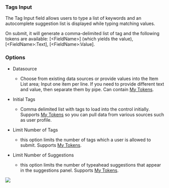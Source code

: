 ### Tags Input

The Tag Input field allows users to type a list of keywords and an autocomplete suggestion list is displayed while typing matching values.

On submit, it will generate a comma-delimited list of tag and the following tokens are available: \[&lt;FieldName&gt;\] \(which yields the value\), \[&lt;FieldName&gt;:Text\], \[&lt;FieldName&gt;:Value\].

### Options

* Datasource
  * Choose from existing data sources or provide values into the Item List area; Input one item per line. If you need to provide different text and value, then separate them by pipe. Can contain [My Tokens](/my-tokens/index.html).
* Initial Tags

  * Comma delimited list with tags to load into the control initially. Supports [My Tokens](/my-tokens/index.html) so you can pull data from various sources such as user profile.

* Limit Number of Tags

  * this option limits the number of tags which a user is allowed to submit. Supports [My Tokens](/my-tokens/index.html).

* Limit Number of Suggestions

  * this option limits the number of typeahead suggestions that appear in the suggestions panel. Supports [My Tokens](/my-tokens/index.html).

![](https://s3.amazonaws.com/static.dnnsharp.com/documentation/2017/07/chrome_2017-07-11_15-39-15.png)

